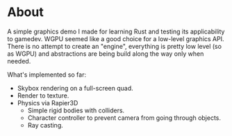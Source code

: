 # About
A simple graphics demo I made for learning Rust and testing its applicability to gamedev. WGPU seemed like a good choice
for a low-level graphics API. There is no attempt to create an "engine", everything is pretty low level
(so as WGPU) and abstractions are being build along the way only when needed.

What's implemented so far:
- Skybox rendering on a full-screen quad.
- Render to texture.
- Physics via Rapier3D
  - Simple rigid bodies with colliders.
  - Character controller to prevent camera from going through objects.
  - Ray casting.